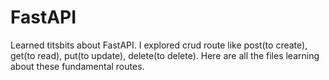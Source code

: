 # FastAPI
Learned titsbits about FastAPI. I explored crud route like post(to create), get(to read), put(to update), delete(to delete).
Here are all the files learning about these fundamental routes.
